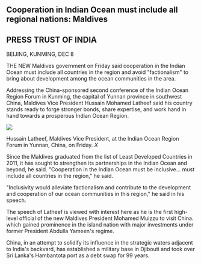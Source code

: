 ## Cooperation in Indian Ocean must include all regional nations: Maldives

## PRESS TRUST OF INDIA

BEIJING, KUNMING, DEC 8

THE NEW Maldives government on Friday said cooperation in the Indian Ocean must include all countries in the region and avoid "factionalism" to bring about development among the ocean communities in the area.

Addressing the China-sponsored second conference of the Indian Ocean Region Forum in Kunming, the capital of Yunnan province in southwest China, Maldives Vice President Hussain Mohamed Latheef said his country stands ready to forge stronger bonds, share expertise, and work hand in hand towards a prosperous Indian Ocean Region.

![](_page_0_Picture_5.jpeg)

Hussain Latheef, Maldives Vice President, at the Indian Ocean Region Forum in Yunnan, China, on Friday.  $X$ 

Since the Maldives graduated from the list of Least Developed Countries in 2011, it has sought to strengthen its partnerships in the Indian Ocean and beyond, he said. "Cooperation in the Indian Ocean must be inclusive... must include all countries in the region," he said.

"Inclusivity would alleviate factionalism and contribute to the development and cooperation of our ocean communities in this region," he said in his speech.

The speech of Latheef is viewed with interest here as he is the first high-level official of the new Maldives President Mohamed Muizzu to visit China. which gained prominence in the island nation with major investments under former President Abdulla Yameen's regime.

China, in an attempt to solidify its influence in the strategic waters adjacent to India's backvard, has established a military base in Djibouti and took over Sri Lanka's Hambantota port as a debt swap for 99 years.